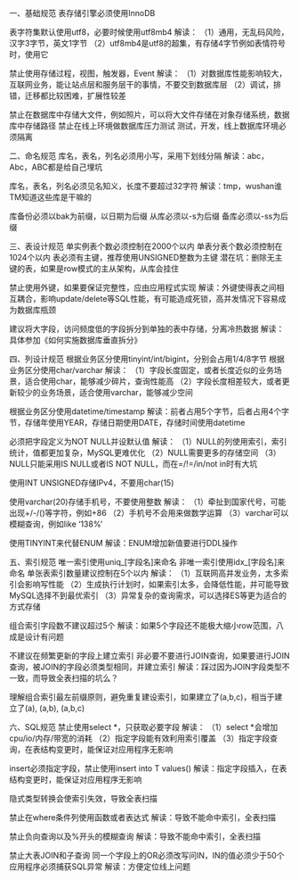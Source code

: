 一、基础规范
表存储引擎必须使用InnoDB
 
表字符集默认使用utf8，必要时候使用utf8mb4
解读：
（1）通用，无乱码风险，汉字3字节，英文1字节
（2）utf8mb4是utf8的超集，有存储4字节例如表情符号时，使用它
 
禁止使用存储过程，视图，触发器，Event
解读：
（1）对数据库性能影响较大，互联网业务，能让站点层和服务层干的事情，不要交到数据库层
（2）调试，排错，迁移都比较困难，扩展性较差
 
禁止在数据库中存储大文件，例如照片，可以将大文件存储在对象存储系统，数据库中存储路径
禁止在线上环境做数据库压力测试
测试，开发，线上数据库环境必须隔离
 
二、命名规范
库名，表名，列名必须用小写，采用下划线分隔
解读：abc，Abc，ABC都是给自己埋坑
 
库名，表名，列名必须见名知义，长度不要超过32字符
解读：tmp，wushan谁TM知道这些库是干嘛的
 
库备份必须以bak为前缀，以日期为后缀
从库必须以-s为后缀
备库必须以-ss为后缀
 
三、表设计规范
单实例表个数必须控制在2000个以内
单表分表个数必须控制在1024个以内
表必须有主键，推荐使用UNSIGNED整数为主键
潜在坑：删除无主键的表，如果是row模式的主从架构，从库会挂住
 
禁止使用外键，如果要保证完整性，应由应用程式实现
解读：外键使得表之间相互耦合，影响update/delete等SQL性能，有可能造成死锁，高并发情况下容易成为数据库瓶颈
 
建议将大字段，访问频度低的字段拆分到单独的表中存储，分离冷热数据
解读：具体参加《如何实施数据库垂直拆分》
 
四、列设计规范
根据业务区分使用tinyint/int/bigint，分别会占用1/4/8字节
根据业务区分使用char/varchar
解读：
（1）字段长度固定，或者长度近似的业务场景，适合使用char，能够减少碎片，查询性能高
（2）字段长度相差较大，或者更新较少的业务场景，适合使用varchar，能够减少空间
 
根据业务区分使用datetime/timestamp
解读：前者占用5个字节，后者占用4个字节，存储年使用YEAR，存储日期使用DATE，存储时间使用datetime
 
必须把字段定义为NOT NULL并设默认值
解读：
（1）NULL的列使用索引，索引统计，值都更加复杂，MySQL更难优化
（2）NULL需要更多的存储空间
（3）NULL只能采用IS NULL或者IS NOT NULL，而在=/!=/in/not in时有大坑
 
使用INT UNSIGNED存储IPv4，不要用char(15)
 
使用varchar(20)存储手机号，不要使用整数
解读：
（1）牵扯到国家代号，可能出现+/-/()等字符，例如+86
（2）手机号不会用来做数学运算
（3）varchar可以模糊查询，例如like ‘138%’
 
使用TINYINT来代替ENUM
解读：ENUM增加新值要进行DDL操作
 
五、索引规范
唯一索引使用uniq_[字段名]来命名
非唯一索引使用idx_[字段名]来命名
单张表索引数量建议控制在5个以内
解读：
（1）互联网高并发业务，太多索引会影响写性能
（2）生成执行计划时，如果索引太多，会降低性能，并可能导致MySQL选择不到最优索引
（3）异常复杂的查询需求，可以选择ES等更为适合的方式存储
 
组合索引字段数不建议超过5个
解读：如果5个字段还不能极大缩小row范围，八成是设计有问题
 
不建议在频繁更新的字段上建立索引
非必要不要进行JOIN查询，如果要进行JOIN查询，被JOIN的字段必须类型相同，并建立索引
解读：踩过因为JOIN字段类型不一致，而导致全表扫描的坑么？
 
理解组合索引最左前缀原则，避免重复建设索引，如果建立了(a,b,c)，相当于建立了(a), (a,b), (a,b,c)
 
六、SQL规范
禁止使用select *，只获取必要字段
解读：
（1）select *会增加cpu/io/内存/带宽的消耗
（2）指定字段能有效利用索引覆盖
（3）指定字段查询，在表结构变更时，能保证对应用程序无影响
 
insert必须指定字段，禁止使用insert into T values()
解读：指定字段插入，在表结构变更时，能保证对应用程序无影响
 
隐式类型转换会使索引失效，导致全表扫描
 
禁止在where条件列使用函数或者表达式
解读：导致不能命中索引，全表扫描
 
禁止负向查询以及%开头的模糊查询
解读：导致不能命中索引，全表扫描
 
禁止大表JOIN和子查询
同一个字段上的OR必须改写问IN，IN的值必须少于50个
应用程序必须捕获SQL异常
解读：方便定位线上问题
